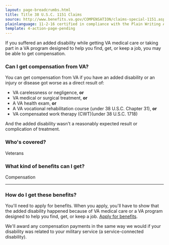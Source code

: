 ```yaml
---
layout: page-breadcrumbs.html
title: Title 38 U.S.C. 1151 Claims 
source: http://www.benefits.va.gov/COMPENSATION/claims-special-1151.asp
plainlanguage: 11-2-16 certified in compliance with the Plain Writing Act
template: 4-action-page-pending
---
```


<div class="va-introtext">

If you suffered an added disability while getting VA medical care or taking part in a VA program designed to help you find, get, or keep a job, you may be able to get compensation.

</div>

<div class="feature" markdown="1">

### Can I get compensation from VA?

You can get compensation from VA if you have an added disability or an injury or disease got worse as a direct result of:
  - VA carelessness or negligence, **or**
  - VA medical or surgical treatment, **or**
  - A VA health exam, **or**
  - A VA vocational rehabilitation course (under 38 U.S.C. Chapter 31), **or**
  - VA compensated work therapy (CWT)(under 38 U.S.C. 1718)
 
And the added disability wasn't a reasonably expected result or complication of treatment.
  
### Who's covered?
Veterans
</div>

### What kind of benefits can I get?

Compensation 

-----

### How do I get these benefits?

You'll need to apply for benefits. When you apply, you'll have to show that the added disability happened because of VA medical care or a VA program designed to help you find, get, or keep a job. [Apply for benefits](/disability-benefits/apply-for-benefits/).

We'll award any compensation payments in the same way we would if your disability was related to your military service (a service-connected disability).




